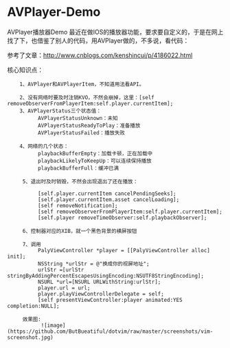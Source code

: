 # AVPlayer-Demo
AVPlayer播放器Demo
最近在做IOS的播放器功能，要求要自定义的，于是在网上找了下，也借鉴了别人的代码，用AVPlayer做的，不多说，看代码：

参考了文章：http://www.cnblogs.com/kenshincui/p/4186022.html

核心知识点：

        1、AVPlayer和AVPlayerItem，不知道用法看API。

        2、没有网络时要及时注销KVO，不然会崩掉，这里：[self removeObserverFromPlayerItem:self.player.currentItem];
        3、AVPlayerStatus三个状态值：
              AVPlayerStatusUnknown：未知
              AVPlayerStatusReadyToPlay：准备播放
              AVPlayerStatusFailed：播放失败

        4、网络的几个状态：
              playbackBufferEmpty：加载卡顿，正在加载中
              playbackLikelyToKeepUp：可以连续保持播放
              playbackBufferFull：缓冲已满

         5、退出时及时销毁，不然会出现退出了还在播放：
         
              [self.player.currentItem cancelPendingSeeks];
              [self.player.currentItem.asset cancelLoading];
              [self removeNotification];
              [self removeObserverFromPlayerItem:self.player.currentItem];
              [self.player removeTimeObserver:self.playbackObserver];
              
         6、控制器对应的XIB，就一个黑色背景的横屏按钮

         7、调用
              PalyViewController *player = [[PalyViewController alloc] init];
              NSString *urlStr = @"换成你的视屏地址";
              urlStr =[urlStr stringByAddingPercentEscapesUsingEncoding:NSUTF8StringEncoding];
              NSURL *url=[NSURL URLWithString:urlStr];
              player.url = url;
              player.playViewControllerDelegate = self;
              [self presentViewController:player animated:YES completion:NULL];
         
         效果图:
               ![image](https://github.com/ButBueatiful/dotvim/raw/master/screenshots/vim-screenshot.jpg)
